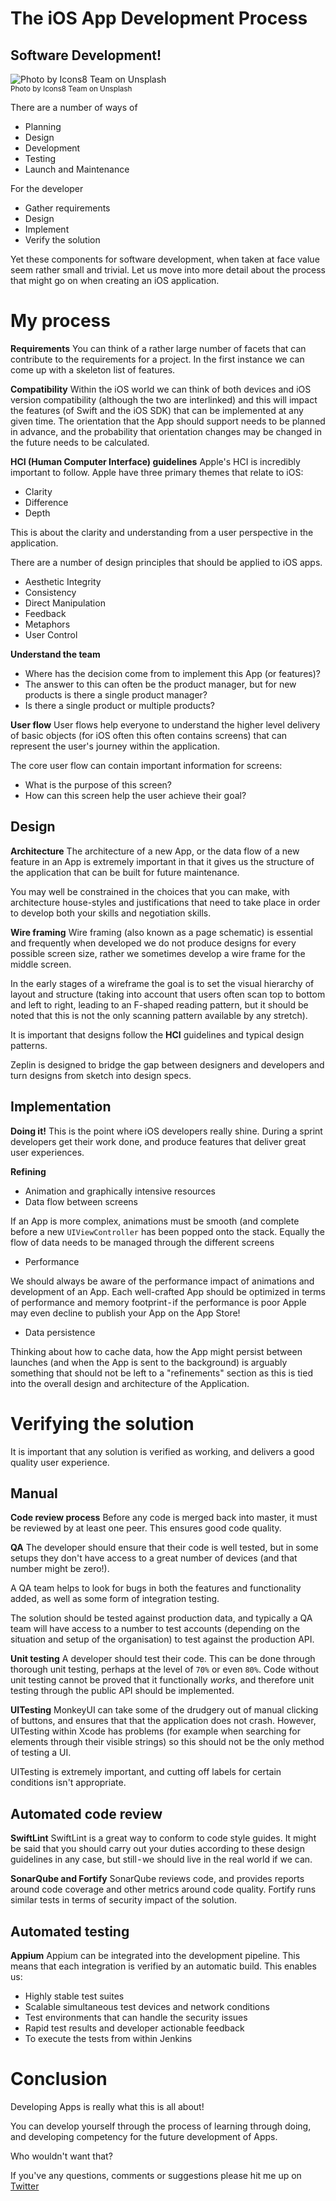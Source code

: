 # The iOS App Development Process
## Software Development!

![Photo by Icons8 Team on Unsplash](Images/0*9AgkAHEdSRmLnlTL.jpeg)<br/>
<sub>Photo by Icons8 Team on Unsplash<sub>

There are a number of ways of 
* Planning
* Design
* Development
* Testing
* Launch and Maintenance

For the developer
* Gather requirements
* Design 
* Implement 
* Verify the solution

Yet these components for software development, when taken at face value seem rather small and trivial.
Let us move into more detail about the process that might go on when creating an iOS application.

# My process
**Requirements**
You can think of a rather large number of facets that can contribute to the requirements for a project.
In the first instance we can come up with a skeleton list of features.

**Compatibility**
Within the iOS world we can think of both devices and iOS version compatibility (although the two are interlinked) and this will impact the features (of Swift and the iOS SDK) that can be implemented at any given time. The orientation that the App should support needs to be planned in advance, and the probability that orientation changes may be changed in the future needs to be calculated.

**HCI (Human Computer Interface) guidelines**
Apple's HCI is incredibly important to follow. Apple have three primary themes that relate to iOS:
* Clarity
* Difference
* Depth

This is about the clarity and understanding from a user perspective in the application.

There are a number of design principles that should be applied to iOS apps.

* Aesthetic Integrity
* Consistency
* Direct Manipulation
* Feedback
* Metaphors
* User Control

**Understand the team**
* Where has the decision come from to implement this App (or features)? 
* The answer to this can often be the product manager, but for new products is there a single product manager? 
* Is there a single product or multiple products?

**User flow**
User flows help everyone to understand the higher level delivery of basic objects (for iOS often this often contains screens) that can represent the user's journey within the application.

The core user flow can contain important information for screens:

* What is the purpose of this screen?
* How can this screen help the user achieve their goal?

## Design
**Architecture**
The architecture of a new App, or the data flow of a new feature in an App is extremely important in that it gives us the structure of the application that can be built for future maintenance.

You may well be constrained in the choices that you can make, with architecture house-styles and justifications that need to take place in order to develop both your skills and negotiation skills.

**Wire framing**
Wire framing (also known as a page schematic) is essential and frequently when developed we do not produce designs for every possible screen size, rather we sometimes develop a wire frame for the middle screen.

In the early stages of a wireframe the goal is to set the visual hierarchy of layout and structure (taking into account that users often scan top to bottom and left to right, leading to an F-shaped reading pattern, but it should be noted that this is not the only scanning pattern available by any stretch).

It is important that designs follow the **HCI** guidelines and typical design patterns.

Zeplin is designed to bridge the gap between designers and developers and turn designs from sketch into design specs.

## Implementation
**Doing it!**
This is the point where iOS developers really shine. During a sprint developers get their work done, and produce features that deliver great user experiences.

**Refining**
* Animation and graphically intensive resources
* Data flow between screens

If an App is more complex, animations must be smooth (and complete before a new `UIViewController` has been popped onto the stack. Equally the flow of data needs to be managed through the different screens

* Performance

We should always be aware of the performance impact of animations and development of an App. Each well-crafted App should be optimized in terms of performance and memory footprint - if the performance is poor Apple may even decline to publish your App on the App Store!

* Data persistence

Thinking about how to cache data, how the App might persist between launches (and when the App is sent to the background) is arguably something that should not be left to a "refinements" section as this is tied into the overall design and architecture of the Application.

# Verifying the solution
It is important that any solution is verified as working, and delivers a good quality user experience.
## Manual
**Code review process**
Before any code is merged back into master, it must be reviewed by at least one peer. This ensures good code quality.

**QA**
The developer should ensure that their code is well tested, but in some setups they don't have access to a great number of devices (and that number might be zero!).

A QA team helps to look for bugs in both the features and functionality added, as well as some form of integration testing.

The solution should be tested against production data, and typically a QA team will have access to a number to test accounts (depending on the situation and setup of the organisation) to test against the production API.

**Unit testing**
A developer should test their code. This can be done through thorough unit testing, perhaps at the level of `70%` or even `80%`. Code without unit testing cannot be proved that it functionally *works*, and therefore unit testing through the public API should be implemented.

**UITesting**
MonkeyUI can take some of the drudgery out of manual clicking of buttons, and ensures that that the application does not crash. However, UITesting within Xcode has problems (for example when searching for elements through their visible strings) so this should not be the only method of testing a UI.

UITesting is extremely important, and cutting off labels for certain conditions isn't appropriate.

## Automated code review
**SwiftLint**
SwiftLint is a great way to conform to code style guides. It might be said that you should carry out your duties according to these design guidelines in any case, but still - we should live in the real world if we can.

**SonarQube and Fortify**
SonarQube reviews code, and provides reports around code coverage and other metrics around code quality. Fortify runs similar tests in terms of security impact of the solution.

## Automated testing
**Appium**
Appium can be integrated into the development pipeline. This means that each integration is verified by an automatic build. This enables us:

* Highly stable test suites
* Scalable simultaneous test devices and network conditions
* Test environments that can handle the security issues
* Rapid test results and developer actionable feedback
* To execute the tests from within Jenkins

# Conclusion
Developing Apps is really what this is all about!

You can develop yourself through the process of learning through doing, and developing competency for the future development of Apps.

Who wouldn't want that?

If you've any questions, comments or suggestions please hit me up on [Twitter](https://twitter.com/stevenpcurtis)